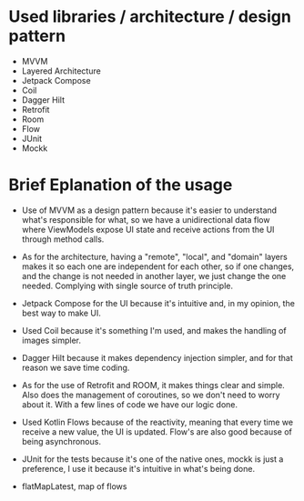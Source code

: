 # Used libraries / architecture / design pattern

* MVVM
* Layered Architecture 
* Jetpack Compose
* Coil
* Dagger Hilt
* Retrofit
* Room
* Flow
* JUnit
* Mockk

# Brief Eplanation of the usage

* Use of MVVM as a design pattern because it's easier to understand what's responsible for what, so we have a unidirectional data flow where ViewModels expose UI state and receive actions from the UI through method calls.

* As for the architecture, having a "remote", "local", and "domain" layers makes it so each one are independent for each other, so if one changes, and the change is not needed in another layer, we just change the one needed. Complying with single source of truth principle.

* Jetpack Compose for the UI because it's intuitive and, in my opinion, the best way to make UI.

* Used Coil because it's something I'm used, and makes the handling of images simpler.

* Dagger Hilt because it makes dependency injection simpler, and for that reason we save time coding.

* As for the use of Retrofit and ROOM, it makes things clear and simple. Also does the management of coroutines, so we don't need to worry about it.
With a few lines of code we have our logic done.

* Used Kotlin Flows because of the reactivity, meaning that every time we receive a new value, the UI is updated. Flow's are also good because of being asynchronous. 

* JUnit for the tests because it's one of the native ones, mockk is just a preference, I use it because it's intuitive in what's being done.

* flatMapLatest, map of flows
